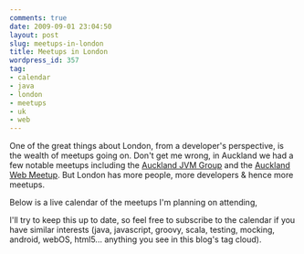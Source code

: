 ```yaml
---
comments: true
date: 2009-09-01 23:04:50
layout: post
slug: meetups-in-london
title: Meetups in London
wordpress_id: 357
tag:
- calendar
- java
- london
- meetups
- uk
- web
---
```


One of the great things about London, from a developer's perspective, is the wealth of meetups going on.  Don't get me wrong, in Auckland we had a few notable meetups including the [Auckland JVM Group](http://www.meetup.com/auckland-jug/) and the [Auckland Web Meetup](http://www.meetup.com/aucklandweb/). But London has more people, more developers & hence more meetups.

Below is a live calendar of the meetups I'm planning on attending, 



I'll try to keep this up to date, so feel free to subscribe to the calendar if you have similar interests (java, javascript, groovy, scala, testing, mocking, android, webOS, html5... anything you see in this blog's tag cloud).

